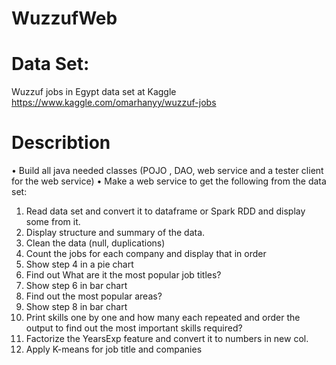 # WuzzufWeb

# Data Set:
Wuzzuf jobs in Egypt data set at Kaggle
https://www.kaggle.com/omarhanyy/wuzzuf-jobs

# Describtion 
•	Build all java needed classes (POJO , DAO, web service and a tester client for the web service)
•	Make a web service to get the following from the data set:
1.	Read data set and convert it to dataframe or Spark RDD and display some from it.
2.	Display structure and summary of the data.
3.	Clean the data (null, duplications)
4.	Count the jobs for each company and display that in order
5.	Show step 4 in a pie chart 
6.	Find out What are it the most popular job titles? 
7.	Show step 6 in bar chart 
8.	Find out the most popular areas?
9.	Show step 8 in bar chart 
10.	Print skills one by one and how many each repeated and order the output to find out the most important skills required?
11.	Factorize the YearsExp feature and convert it to numbers in new col. 
12.	Apply K-means for job title and companies 

